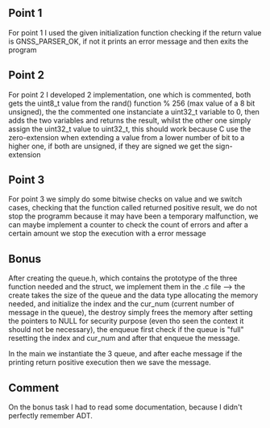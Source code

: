 ## Point 1 

For point 1 I used the given initialization function checking if the return value is GNSS_PARSER_OK, if not it prints an error message and then exits the program

## Point 2 

For point 2 I developed 2 implementation, one which is commented, both gets the uint8_t value from the rand() function % 256 (max value of a 8 bit unsigned), the the commented one instanciate a uint32_t variable to 0, then adds the two variables and returns the result, whilst the other one simply assign the uint32_t value to uint32_t, this should work because C use the zero-extension when extending a value from a lower number of bit to a higher one, if both are unsigned, if they are signed we get the sign-extension

## Point 3 

For point 3 we simply do some bitwise checks on value and we switch cases, checking that the function called returned positive result, we do not stop the programm because it may have been a temporary malfunction, we can maybe implement a counter to check the count of errors and after a certain amount we stop the execution with a error message

## Bonus

After creating the queue.h, which contains the prototype of the three function needed and the struct, we implement them in the .c file --> the create takes the size of the queue and the data type allocating the memory needed, and initialize the index and the cur_num (current number of message in the queue), the destroy simply frees the memory after setting the pointers to NULL for security purpose (even tho seen the context it should not be necessary), the enqueue first check if the queue is "full" resetting the index and cur_num and after that enqueue the message.

In the main we instantiate the 3 queue, and after eache message if the printing return positive execution then we save the message.

## Comment 

On the bonus task I had to read some documentation, because I didn't perfectly remember ADT.